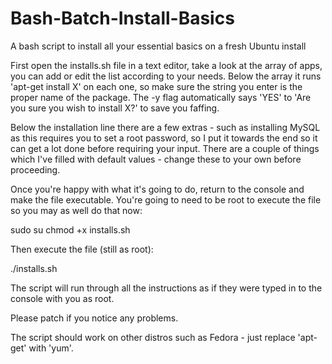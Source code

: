 Bash-Batch-Install-Basics
=========================

A bash script to install all your essential basics on a fresh Ubuntu install

First open the installs.sh file in a text editor, take a look at the array of apps, you can add or edit the list according to your needs. Below the array it runs 'apt-get install X' on each one, so make sure the string you enter is the proper name of the package. The -y flag automatically says 'YES' to 'Are you sure you wish to install X?' to save you faffing.

Below the installation line there are a few extras - such as installing MySQL as this requires you to set a root password, so I put it towards the end so it can get a lot done before requiring your input. There are a couple of things which I've filled with default values - change these to your own before proceeding.

Once you're happy with what it's going to do, return to the console and make the file executable. You're going to need to be root to execute the file so you may as well do that now:

sudo su
chmod +x installs.sh

Then execute the file (still as root):

./installs.sh

The script will run through all the instructions as if they were typed in to the console with you as root.

Please patch if you notice any problems.

The script should work on other distros such as Fedora - just replace 'apt-get' with 'yum'.
